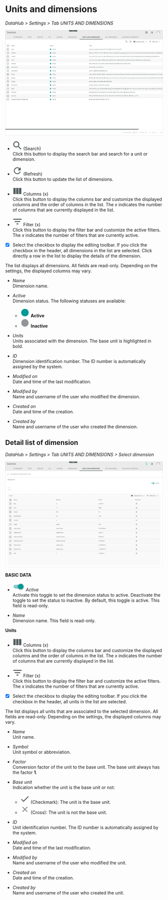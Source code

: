 [comment]: <> (Überarbeiten, wenn Funktionen möglich!)

# Units and dimensions

*DataHub > Settings > Tab UNITS AND DIMENSIONS*

![Units and dimensions](/Assets/Screenshots/DataHub/Settings/UnitsDimensions/UnitsDimensions.png "[Units and dimensions]")

- ![Search](/Assets/Icons/Search.png "[Search]") (Search)   
  Click this button to display the search bar and search for a unit or dimension.

  [comment]: <> (Wonach kann ich suchen? Klappt bei mir nicht...)

- ![Refresh](/Assets/Icons/Refresh01.png "[Refresh]") (Refresh)   
  Click this button to update the list of dimensions.

- ![Columns](/Assets/Icons/Columns.png "[Columns]") Columns (x)   
  Click this button to display the columns bar and customize the displayed columns and the order of columns in the list. The *x* indicates the number of columns that are currently displayed in the list.

- ![Filter](/Assets/Icons/Filter.png "[Filter]") Filter (x)   
  Click this button to display the filter bar and customize the active filters. The *x* indicates the number of filters that are currently active.

- [x]     
  Select the checkbox to display the editing toolbar. If you click the checkbox in the header, all dimensions in the list are selected. Click directly a row in the list to display the details of the dimension.

  [comment]: <> (Leere Toolbar - was kann ich hier machen?)

The list displays all dimensions. All fields are read-only. Depending on the settings, the displayed columns may vary.

- *Name*   
  Dimension name.

- *Active*   
  Dimension status. The following statuses are available:
  - ![Status](/Assets/Icons/Status01.png "[Status]") **Active**
  - ![Status](/Assets/Icons/Status04.png "[Status]") **Inactive**     

- *Units*   
  Units associated with the dimension. The base unit is highlighted in bold.

- *ID*   
  Dimension identification number. The ID number is automatically assigned by the system.

- *Modified on*   
  Date and time of the last modification.

- *Modified by*   
  Name and username of the user who modified the dimension.

- *Created on*   
  Date and time of the creation.

- *Created by*   
  Name and username of the user who created the dimension.



## Detail list of dimension

*DataHub > Settings > Tab UNITS AND DIMENSIONS > Select dimension*

![Detail list of dimension](/Assets/Screenshots/DataHub/Settings/UnitsDimensions/DetailListDimension.png "[Detail list of dimension]")

**BASIC DATA**

- ![Toggle](/Assets/Icons/Toggle.png "[Toggle]") *Active*   
  Activate this toggle to set the dimension status to active. Deactivate the toggle to set the status to inactive. By default, this toggle is active. This field is read-only.

  [comment]: <> (Ein toggle, der read-only ist, ist sinnfrei, oder?)

- *Name*   
  Dimension name. This field is read-only.

**Units**

- ![Columns](/Assets/Icons/Columns.png "[Columns]") Columns (x)   
  Click this button to display the columns bar and customize the displayed columns and the order of columns in the list. The *x* indicates the number of columns that are currently displayed in the list.

- ![Filter](/Assets/Icons/Filter.png "[Filter]") Filter (x)   
  Click this button to display the filter bar and customize the active filters. The *x* indicates the number of filters that are currently active.

- [x]     
  Select the checkbox to display the editing toolbar. If you click the checkbox in the header, all units in the list are selected.

  [comment]: <> (Leere Toolbar - was kann ich hier machen?)

The list displays all units that are associated to the selected dimension. All fields are read-only. Depending on the settings, the displayed columns may vary.

- *Name*   
  Unit name.

- *Symbol*   
  Unit symbol or abbreviation.

- *Factor*   
  Conversion factor of the unit to the base unit. The base unit always has the factor **1**.

- *Base unit*   
  Indication whether the unit is the base unit or not:
  - ![Check](/Assets/Icons/Check.png "[Check]") (Checkmark): The unit is the base unit.  
  - ![Cross](/Assets/Icons/Cross02.png "[Cross]") (Cross): The unit is not the base unit.


- *ID*   
  Unit identification number. The ID number is automatically assigned by the system.

- *Modified on*   
  Date and time of the last modification.

- *Modified by*   
  Name and username of the user who modified the unit.

- *Created on*   
  Date and time of the creation.

- *Created by*   
  Name and username of the user who created the unit.
